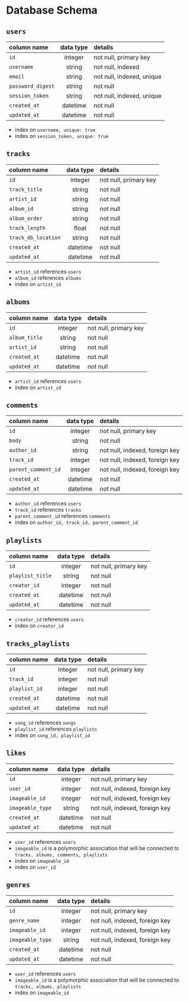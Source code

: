 # Database Schema

## `users`
| column name       | data type | details                   |
|:------------------|:---------:|:--------------------------|
| `id`              | integer   | not null, primary key     |
| `username`        | string    | not null, indexed         |
| `email`           | string    | not null, indexed, unique |         
| `password_digest` | string    | not null                  |
| `session_token`   | string    | not null, indexed, unique |
| `created_at`      | datetime  | not null                  |
| `updated_at`      | datetime  | not null                  |

+ index on `username, unique: true`
+ index on `session_token, unique: true`
  
## `tracks`
| column name          | data type | details                        |
|:---------------------|:---------:|:-------------------------------|
| `id`                 | integer   | not null, primary key          |
| `track_title`        | string    | not null                       |
| `artist_id`          | string    | not null                       |
| `album_id`           | string    | not null                       |
| `album_order`        | string    | not null                       |
| `track_length`       | float     | not null                       |
| `track_db_location`  | string    | not null                       |
| `created_at`         | datetime  | not null                       |
| `updated_at`         | datetime  | not null                       |

+ `artist_id` references `users`
+ `album_id` references `albums`
+ index on `artist_id`
  
## `albums`
| column name          | data type | details                        |
|:---------------------|:---------:|:-------------------------------|
| `id`                 | integer   | not null, primary key          |
| `album_title`        | string    | not null                       |
| `artist_id`          | string    | not null                       |
| `created_at`         | datetime  | not null                       |
| `updated_at`         | datetime  | not null                       |

+ `artist_id` references `users`
+ index on `artist_id`

## `comments`
| column name          | data type | details                        |
|:---------------------|:---------:|:-------------------------------|
| `id`                 | integer   | not null, primary key          |
| `body`               | string    | not null                       |
| `author_id`          | string    | not null, indexed, foreign key |
| `track_id`           | integer   | not null, indexed, foreign key |
| `parent_comment_id`  | integer   | not null, indexed, foreign key |
| `created_at`         | datetime  | not null                       |
| `updated_at`         | datetime  | not null                       |

+ `author_id` references `users`
+ `track_id` references `tracks`
+ `parent_comment_id` references `comments`
+ index on `author_id, track_id, parent_comment_id`

## `playlists`
| column name          | data type | details                        |
|:---------------------|:---------:|:-------------------------------|
| `id`                 | integer   | not null, primary key          |
| `playlist_title`     | string    | not null                       |
| `creator_id`         | integer   | not null                       |
| `created_at`         | datetime  | not null                       |
| `updated_at`         | datetime  | not null                       |

+ `creator_id` references `users`
+ index on `creator_id`


## `tracks_playlists`
| column name          | data type | details                        |
|:---------------------|:---------:|:-------------------------------|
| `id`                 | integer   | not null, primary key          |
| `track_id`           | integer   | not null                       |
| `playlist_id`        | integer   | not null                       |
| `created_at`         | datetime  | not null                       |
| `updated_at`         | datetime  | not null                       |

+ `song_id` references `songs`
+ `playlist_id` references `playlists`
+ index on `song_id, playlist_id`


## `likes`
| column name       | data type | details                        |
|:------------------|:---------:|:-------------------------------|
| `id`              | integer   | not null, primary key          |
| `user_id`         | integer   | not null, indexed, foreign key |
| `imageable_id`    | integer   | not null, indexed, foreign key |                        
| `imageable_type`  | string    | not null, indexed, foreign key |                        
| `created_at`      | datetime  | not null                       |
| `updated_at`      | datetime  | not null                       |

+ `user_id` references `users`  
+ `imageable_id` is a polymorphic association that will be connected to `tracks, albums, comments, playlists`
+ index on `imageable_id`
+ index on `user_id`

## `genres`
| column name       | data type | details                        |
|:------------------|:---------:|:-------------------------------|
| `id`              | integer   | not null, primary key          |
| `genre_name`      | integer   | not null, indexed, foreign key |
| `imageable_id`    | integer   | not null, indexed, foreign key |                        
| `imageable_type`  | string    | not null, indexed, foreign key |                        
| `created_at`      | datetime  | not null                       |
| `updated_at`      | datetime  | not null                       |

+ `user_id` references `users`  
+ `imageable_id` is a polymorphic association that will be connected to `tracks, albums, playlists`
+ index on `imageable_id`
